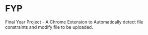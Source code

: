 # FYP
Final Year Project - A Chrome Extension to Automatically detect file constraints and modify file to be uploaded.

